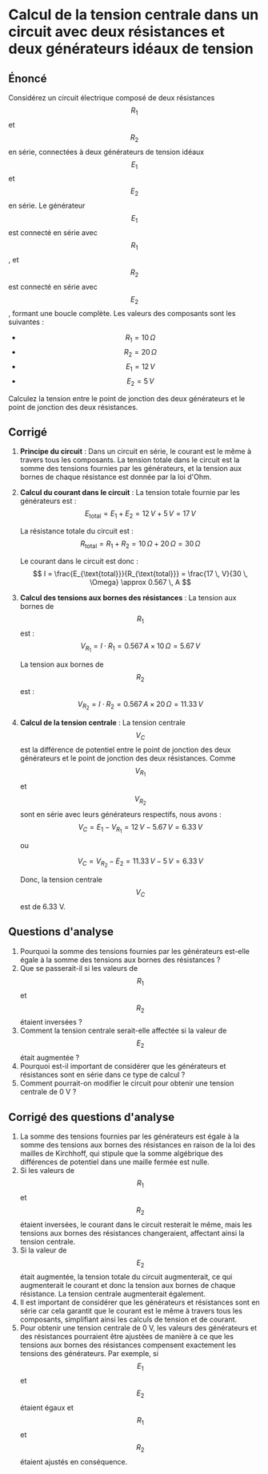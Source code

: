 # Calcul de la tension centrale dans un circuit avec deux résistances et deux générateurs idéaux de tension

## Énoncé

Considérez un circuit électrique composé de deux résistances $$R_1$$ et $$R_2$$ en série, connectées à deux générateurs de tension idéaux $$E_1$$ et $$E_2$$ en série. Le générateur $$E_1$$ est connecté en série avec $$R_1$$, et $$R_2$$ est connecté en série avec $$E_2$$, formant une boucle complète. Les valeurs des composants sont les suivantes :
- $$R_1 = 10 \, \Omega$$
- $$R_2 = 20 \, \Omega$$
- $$E_1 = 12 \, V$$
- $$E_2 = 5 \, V$$

Calculez la tension entre le point de jonction des deux générateurs et le point de jonction des deux résistances.

## Corrigé

1. **Principe du circuit** :
   Dans un circuit en série, le courant est le même à travers tous les composants. La tension totale dans le circuit est la somme des tensions fournies par les générateurs, et la tension aux bornes de chaque résistance est donnée par la loi d'Ohm.

2. **Calcul du courant dans le circuit** :
   La tension totale fournie par les générateurs est :
   $$
   E_{\text{total}} = E_1 + E_2 = 12 \, V + 5 \, V = 17 \, V
   $$

   La résistance totale du circuit est :
   $$
   R_{\text{total}} = R_1 + R_2 = 10 \, \Omega + 20 \, \Omega = 30 \, \Omega
   $$

   Le courant dans le circuit est donc :
   $$
   I = \frac{E_{\text{total}}}{R_{\text{total}}} = \frac{17 \, V}{30 \, \Omega} \approx 0.567 \, A
   $$

3. **Calcul des tensions aux bornes des résistances** :
   La tension aux bornes de $$R_1$$ est :
   $$
   V_{R_1} = I \cdot R_1 = 0.567 \, A \times 10 \, \Omega = 5.67 \, V
   $$

   La tension aux bornes de $$R_2$$ est :
   $$
   V_{R_2} = I \cdot R_2 = 0.567 \, A \times 20 \, \Omega = 11.33 \, V
   $$

4. **Calcul de la tension centrale** :
   La tension centrale $$V_C$$ est la différence de potentiel entre le point de jonction des deux générateurs et le point de jonction des deux résistances. Comme $$V_{R_1}$$ et $$V_{R_2}$$ sont en série avec leurs générateurs respectifs, nous avons :
   $$
   V_C = E_1 - V_{R_1} = 12 \, V - 5.67 \, V = 6.33 \, V
   $$

   ou

   $$
   V_C = V_{R_2} - E_2 = 11.33 \, V - 5 \, V = 6.33 \, V
   $$

   Donc, la tension centrale $$V_C$$ est de 6.33 V.

## Questions d'analyse

1. Pourquoi la somme des tensions fournies par les générateurs est-elle égale à la somme des tensions aux bornes des résistances ?
2. Que se passerait-il si les valeurs de $$R_1$$ et $$R_2$$ étaient inversées ?
3. Comment la tension centrale serait-elle affectée si la valeur de $$E_2$$ était augmentée ?
4. Pourquoi est-il important de considérer que les générateurs et résistances sont en série dans ce type de calcul ?
5. Comment pourrait-on modifier le circuit pour obtenir une tension centrale de 0 V ?

## Corrigé des questions d'analyse

1. La somme des tensions fournies par les générateurs est égale à la somme des tensions aux bornes des résistances en raison de la loi des mailles de Kirchhoff, qui stipule que la somme algébrique des différences de potentiel dans une maille fermée est nulle.
2. Si les valeurs de $$R_1$$ et $$R_2$$ étaient inversées, le courant dans le circuit resterait le même, mais les tensions aux bornes des résistances changeraient, affectant ainsi la tension centrale.
3. Si la valeur de $$E_2$$ était augmentée, la tension totale du circuit augmenterait, ce qui augmenterait le courant et donc la tension aux bornes de chaque résistance. La tension centrale augmenterait également.
4. Il est important de considérer que les générateurs et résistances sont en série car cela garantit que le courant est le même à travers tous les composants, simplifiant ainsi les calculs de tension et de courant.
5. Pour obtenir une tension centrale de 0 V, les valeurs des générateurs et des résistances pourraient être ajustées de manière à ce que les tensions aux bornes des résistances compensent exactement les tensions des générateurs. Par exemple, si $$E_1$$ et $$E_2$$ étaient égaux et $$R_1$$ et $$R_2$$ étaient ajustés en conséquence.

